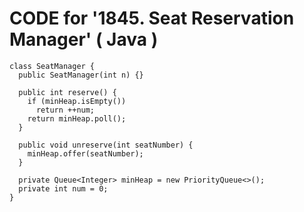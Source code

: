 # CODE for '1845. Seat Reservation Manager' ( Java )

```
class SeatManager {
  public SeatManager(int n) {}

  public int reserve() {
    if (minHeap.isEmpty())
      return ++num;
    return minHeap.poll();
  }

  public void unreserve(int seatNumber) {
    minHeap.offer(seatNumber);
  }

  private Queue<Integer> minHeap = new PriorityQueue<>();
  private int num = 0;
}

```
